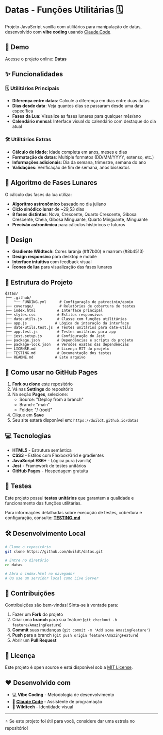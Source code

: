 # Datas - Funções Utilitárias 🗓️

Projeto JavaScript vanilla com utilitários para manipulação de datas, desenvolvido com **vibe coding** usando [Claude Code](https://claude.ai/code).

## 🚀 Demo

Acesse o projeto online: **[Datas](https://dwildt.github.io/datas)**

## ✨ Funcionalidades

### 🗓️ Utilitários Principais
- **Diferença entre datas**: Calcule a diferença em dias entre duas datas
- **Dias desde data**: Veja quantos dias se passaram desde uma data específica
- **Fases da Lua**: Visualize as fases lunares para qualquer mês/ano
- **Calendário mensal**: Interface visual do calendário com destaque do dia atual

### 🛠️ Utilitários Extras
- **Cálculo de idade**: Idade completa em anos, meses e dias
- **Formatação de datas**: Multiple formatos (DD/MM/YYYY, extenso, etc.)
- **Informações adicionais**: Dia da semana, trimestre, semana do ano
- **Validações**: Verificação de fim de semana, anos bissextos

## 🌙 Algoritmo de Fases Lunares

O cálculo das fases da lua utiliza:
- **Algoritmo astronômico** baseado no dia juliano
- **Ciclo sinódico lunar** de ~29,53 dias
- **8 fases distintas**: Nova, Crescente, Quarto Crescente, Gibosa Crescente, Cheia, Gibosa Minguante, Quarto Minguante, Minguante
- **Precisão astronômica** para cálculos históricos e futuros

## 🎨 Design

- **Gradiente Wildtech**: Cores laranja (#ff7b00) e marrom (#8b4513)
- **Design responsivo** para desktop e mobile
- **Interface intuitiva** com feedback visual
- **Ícones de lua** para visualização das fases lunares

## 📁 Estrutura do Projeto

```
datas/
├── .github/
│   └── FUNDING.yml      # Configuração de patrocínio/apoio
├── coverage/            # Relatórios de cobertura de testes
├── index.html          # Interface principal
├── styles.css          # Estilos responsivos
├── date-utils.js       # Classe com funções utilitárias
├── app.js             # Lógica de interação da interface
├── date-utils.test.js  # Testes unitários para date-utils
├── app.test.js         # Testes unitários para app
├── jest.setup.js       # Configuração do Jest
├── package.json        # Dependências e scripts do projeto
├── package-lock.json   # Versões exatas das dependências
├── LICENSE.md          # Licença MIT do projeto
├── TESTING.md          # Documentação dos testes
└── README.md          # Este arquivo
```

## 🚀 Como usar no GitHub Pages

1. **Fork ou clone** este repositório
2. Vá nas **Settings** do repositório
3. Na seção **Pages**, selecione:
   - Source: "Deploy from a branch"
   - Branch: "main" 
   - Folder: "/ (root)"
4. Clique em **Save**
5. Seu site estará disponível em: `https://dwildt.github.io/datas`

## 💻 Tecnologias

- **HTML5** - Estrutura semântica
- **CSS3** - Estilos com Flexbox/Grid e gradientes
- **JavaScript ES6+** - Lógica pura (vanilla)
- **Jest** - Framework de testes unitários
- **GitHub Pages** - Hospedagem gratuita

## 🧪 Testes

Este projeto possui **testes unitários** que garantem a qualidade e funcionamento das funções utilitárias.

Para informações detalhadas sobre execução de testes, cobertura e configuração, consulte: **[TESTING.md](TESTING.md)**

## 🛠️ Desenvolvimento Local

```bash
# Clone o repositório
git clone https://github.com/dwildt/datas.git

# Entre no diretório
cd datas

# Abra o index.html no navegador
# Ou use um servidor local como Live Server
```

## 🤝 Contribuições

Contribuições são bem-vindas! Sinta-se à vontade para:

1. Fazer um **Fork** do projeto
2. Criar uma **branch** para sua feature (`git checkout -b feature/AmazingFeature`)
3. **Commit** suas mudanças (`git commit -m 'Add some AmazingFeature'`)
4. **Push** para a branch (`git push origin feature/AmazingFeature`)
5. Abrir um **Pull Request**

## 📜 Licença

Este projeto é open source e está disponível sob a [MIT License](LICENSE.md).

## ❤️ Desenvolvido com

- 💻 **Vibe Coding** - Metodologia de desenvolvimento
- 🤖 **[Claude Code](https://claude.ai/code)** - Assistente de programação
- 🎨 **Wildtech** - Identidade visual

---

⭐ Se este projeto foi útil para você, considere dar uma estrela no repositório!